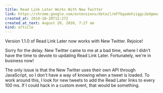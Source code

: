 ```yaml
---
title: Read Link Later Works With New Twitter
link: https://chrome.google.com/extensions/detail/mffbgadohiiggcibdgmogfdlmackfbhm
created_at: 2010-10-20T12:27Z
created_at_text: August 20, 2010, 7:27 am
kind: article
---
```

Version 1.1.0 of Read Link Later now works with New Twitter. Rejoice!

Sorry for the delay. New Twitter came to me at a bad time, where I didn't have the time to devote to updating Read Link Later. Fortunately, we're in business now!

The only issue is that the New Twitter uses their own API through JavaScript, so I don't have a way of knowing when a tweet is loaded. To work around this, I look for new tweets to add the Read Later links to every 100 ms. If I could hack in a custom event, that would be something.

